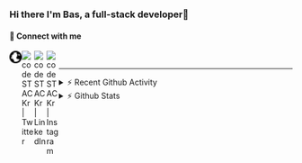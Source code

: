 ### Hi there I'm Bas, a full-stack developer👋

#### 📩 Connect with me

[<img align="left" alt="codeSTACKr.com" width="22px" src="https://raw.githubusercontent.com/iconic/open-iconic/master/svg/globe.svg" />][website]
[<img align="left" alt="codeSTACKr | Twitter" width="22px" src="https://cdn.jsdelivr.net/npm/simple-icons@v3/icons/twitter.svg" />][twitter]
[<img align="left" alt="codeSTACKr | LinkedIn" width="22px" src="https://cdn.jsdelivr.net/npm/simple-icons@v3/icons/linkedin.svg" />][linkedin]
[<img align="left" alt="codeSTACKr | Instagram" width="22px" src="https://cdn.jsdelivr.net/npm/simple-icons@v3/icons/instagram.svg" />][instagram]

<br/>

---

<details>
    <summary>⚡ Recent Github Activity</summary>

<!--START_SECTION:activity-->
1. 🗣 Commented on [#109](https://github.com/staylor/react-helmet-async/issues/109) in [staylor/react-helmet-async](https://github.com/staylor/react-helmet-async)
2. 🗣 Commented on [#107](https://github.com/staylor/react-helmet-async/issues/107) in [staylor/react-helmet-async](https://github.com/staylor/react-helmet-async)
3. 🎉 Merged PR [#2](https://github.com/basvandriel/fcc-mern-exercise-tracker/pull/2) in [basvandriel/fcc-mern-exercise-tracker](https://github.com/basvandriel/fcc-mern-exercise-tracker)
4. 🎉 Merged PR [#2](https://github.com/basvandriel/fcc-graphql-reading-list/pull/2) in [basvandriel/fcc-graphql-reading-list](https://github.com/basvandriel/fcc-graphql-reading-list)
5. 🎉 Merged PR [#1](https://github.com/basvandriel/fcc-mern-exercise-tracker/pull/1) in [basvandriel/fcc-mern-exercise-tracker](https://github.com/basvandriel/fcc-mern-exercise-tracker)
<!--END_SECTION:activity-->
</details>

<details>
  <summary>⚡ Github Stats</summary>

  <img align="left" alt="codeSTACKr's Github Stats" src="https://github-readme-stats.codestackr.vercel.app/api?username=basvandriel&show_icons=true&hide_border=true" />

</details>


[website]: https://basvandriel.nl
[twitter]: https://twitter.com/bvandriel
[instagram]: https://instagram.com/bas.vandriel
[linkedin]: https://linkedin.com/in/basvandriel
